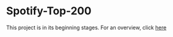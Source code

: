 # Spotify-Top-200

This project is in its beginning stages. For an overview, click [here](https://www.notion.so/Spotify-57e38776f1fc4f30a1381f45c42b1d36)